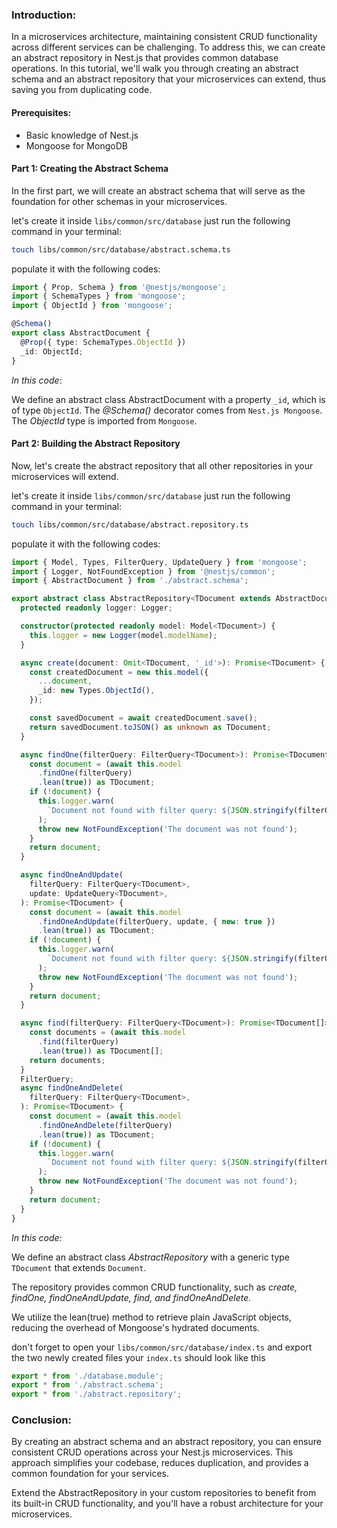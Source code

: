 ### Introduction:
In a microservices architecture, maintaining consistent CRUD functionality across different services can be challenging. To address this, we can create an abstract repository in Nest.js that provides common database operations. In this tutorial, we'll walk you through creating an abstract schema and an abstract repository that your microservices can extend, thus saving you from duplicating code.

#### Prerequisites:
- Basic knowledge of Nest.js
- Mongoose for MongoDB
#### Part 1: Creating the Abstract Schema
In the first part, we will create an abstract schema that will serve as the foundation for other schemas in your microservices.

let's create it inside `libs/common/src/database` just run the following command in your terminal:
```bash
touch libs/common/src/database/abstract.schema.ts
```
populate it with the following codes:
```ts
import { Prop, Schema } from '@nestjs/mongoose';
import { SchemaTypes } from 'mongoose';
import { ObjectId } from 'mongoose';

@Schema()
export class AbstractDocument {
  @Prop({ type: SchemaTypes.ObjectId })
  _id: ObjectId;
}
```
*In this code*:

We define an abstract class AbstractDocument with a property `_id`, which is of type `ObjectId`.
The *@Schema()* decorator comes from `Nest.js Mongoose`.
The *ObjectId* type is imported from `Mongoose`.

#### Part 2: Building the Abstract Repository
Now, let's create the abstract repository that all other repositories in your microservices will extend.

let's create it inside `libs/common/src/database` just run the following command in your terminal:
```bash
touch libs/common/src/database/abstract.repository.ts
```
populate it with the following codes:
```ts
import { Model, Types, FilterQuery, UpdateQuery } from 'mongoose';
import { Logger, NotFoundException } from '@nestjs/common';
import { AbstractDocument } from './abstract.schema';

export abstract class AbstractRepository<TDocument extends AbstractDocument> {
  protected readonly logger: Logger;

  constructor(protected readonly model: Model<TDocument>) {
    this.logger = new Logger(model.modelName);
  }

  async create(document: Omit<TDocument, '_id'>): Promise<TDocument> {
    const createdDocument = new this.model({
      ...document,
      _id: new Types.ObjectId(),
    });

    const savedDocument = await createdDocument.save();
    return savedDocument.toJSON() as unknown as TDocument;
  }

  async findOne(filterQuery: FilterQuery<TDocument>): Promise<TDocument> {
    const document = (await this.model
      .findOne(filterQuery)
      .lean(true)) as TDocument;
    if (!document) {
      this.logger.warn(
        `Document not found with filter query: ${JSON.stringify(filterQuery)}`,
      );
      throw new NotFoundException('The document was not found');
    }
    return document;
  }

  async findOneAndUpdate(
    filterQuery: FilterQuery<TDocument>,
    update: UpdateQuery<TDocument>,
  ): Promise<TDocument> {
    const document = (await this.model
      .findOneAndUpdate(filterQuery, update, { new: true })
      .lean(true)) as TDocument;
    if (!document) {
      this.logger.warn(
        `Document not found with filter query: ${JSON.stringify(filterQuery)}`,
      );
      throw new NotFoundException('The document was not found');
    }
    return document;
  }

  async find(filterQuery: FilterQuery<TDocument>): Promise<TDocument[]> {
    const documents = (await this.model
      .find(filterQuery)
      .lean(true)) as TDocument[];
    return documents;
  }
  FilterQuery;
  async findOneAndDelete(
    filterQuery: FilterQuery<TDocument>,
  ): Promise<TDocument> {
    const document = (await this.model
      .findOneAndDelete(filterQuery)
      .lean(true)) as TDocument;
    if (!document) {
      this.logger.warn(
        `Document not found with filter query: ${JSON.stringify(filterQuery)}`,
      );
      throw new NotFoundException('The document was not found');
    }
    return document;
  }
}
```
*In this code:*

We define an abstract class *AbstractRepository* with a generic type `TDocument` that extends `Document`.

The repository provides common CRUD functionality, such as *create, findOne, findOneAndUpdate, find, and findOneAndDelete.*

We utilize the lean(true) method to retrieve plain JavaScript objects, reducing the overhead of Mongoose's hydrated documents.

don't forget to open your `libs/common/src/database/index.ts`
and export the two newly created files
your `index.ts` should look like this
```ts
export * from './database.module';
export * from './abstract.schema';
export * from './abstract.repository';
```
### Conclusion:
By creating an abstract schema and an abstract repository, you can ensure consistent CRUD operations across your Nest.js microservices. This approach simplifies your codebase, reduces duplication, and provides a common foundation for your services.

Extend the AbstractRepository in your custom repositories to benefit from its built-in CRUD functionality, and you'll have a robust architecture for your microservices.